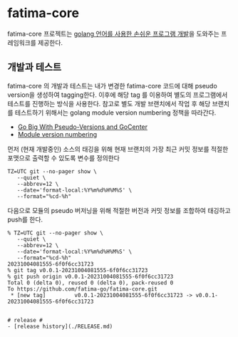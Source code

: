 # fatima-core #
fatima-core 프로젝트는 [golang 언어를 사용한 손쉬운 프로그램 개발](https://github.com/fatima-go/.github/blob/main/profile/development.md)을 도와주는 프레임워크를 제공한다.

## 개발과 테스트 ##
fatima-core 의 개발과 테스트는 내가 변경한 fatima-core 코드에 대해 pseudo version을 생성하여 tagging한다. 이후에 해당 tag 를 이용하여 별도의 프로그램에서 테스트를 진행하는 방식을 사용한다.
참고로 별도 개발 브랜치에서 작업 후 해당 브랜치를 테스트하기 위해서는 golang module version numbering 정책을 따라간다.
- [Go Big With Pseudo-Versions and GoCenter](https://jfrog.com/blog/go-big-with-pseudo-versions-and-gocenter/)
- [Module version numbering](https://go.dev/doc/modules/version-numbers)

먼저 (현재 개발중인) 소스의 태깅을 위해 현재 브랜치의 가장 최근 커밋 정보를 적절한 포맷으로 출력할 수 있도록 변수를 정의한다
```shell
TZ=UTC git --no-pager show \
   --quiet \
   --abbrev=12 \
   --date='format-local:%Y%m%d%H%M%S' \
   --format="%cd-%h"
```
다음으로 모듈의 pseudo 버저닝을 위해 적절한 버전과 커밋 정보를 조합하여 태깅하고 push를 한다.
```shell
% TZ=UTC git --no-pager show \
   --quiet \
   --abbrev=12 \
   --date='format-local:%Y%m%d%H%M%S' \
   --format="%cd-%h"
20231004081555-6f0f6cc31723
% git tag v0.0.1-20231004081555-6f0f6cc31723
% git push origin v0.0.1-20231004081555-6f0f6cc31723
Total 0 (delta 0), reused 0 (delta 0), pack-reused 0
To https://github.com/fatima-go/fatima-core.git
 * [new tag]         v0.0.1-20231004081555-6f0f6cc31723 -> v0.0.1-20231004081555-6f0f6cc31723
```
```

# release #
- [release history](./RELEASE.md)

